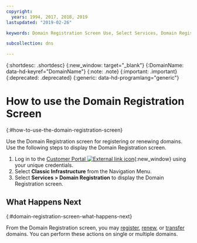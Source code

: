 ```yaml
---
copyright:
  years: 1994, 2017, 2018, 2019
lastupdated: "2019-02-26"

keywords: Domain Registration Screen Use, Select Services, Domain Registration screen

subcollection: dns

---
```


{:shortdesc: .shortdesc}
{:new_window: target="_blank"}
{:DomainName: data-hd-keyref="DomainName"}
{:note: .note}
{:important: .important}
{:deprecated: .deprecated}
{:generic: data-hd-programlang="generic"}

# How to use the Domain Registration Screen
{:#how-to-use-the-domain-registration-screen}

Use the Domain Registration screen for registering or renewing domains. Use the following steps to display the Domain Registration screen.

1. Log in to the [Customer Portal ![External link icon](../../icons/launch-glyph.svg "External link icon")](https://{DomainName}/){:new_window} using your unique credentials.
1. Select **Classic Infrastructure** from the Navigation Menu.
1. Select **Services > Domain Registration** to display the Domain Registration screen.

## What Happens Next
{:#domain-registration-screen-what-happens-next}

From the Domain Registration screen, you may [register](/docs/infrastructure/dns?topic=dns-register-a-new-domain), [renew](/docs/infrastructure/dns?topic=dns-renew-an-existing-domain), or [transfer](/docs/infrastructure/dns?topic=dns-transfer-an-existing-domain-to-ibm-cloud) domains. You can perform these actions on single or multiple domains.

